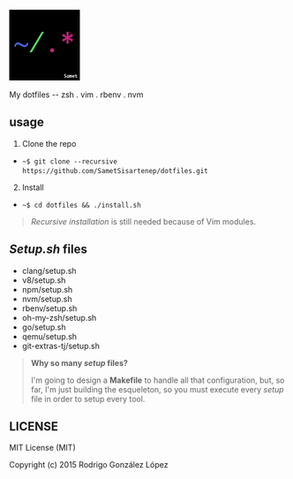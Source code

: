 ![dotfiles logo](dotfiles-logo.png)

My dotfiles -- zsh . vim . rbenv . nvm

## usage

1. Clone the repo
  - `~$ git clone --recursive https://github.com/SametSisartenep/dotfiles.git`
2. Install
  - `~$ cd dotfiles && ./install.sh`

> *Recursive installation* is still needed because of Vim modules.

## _Setup.sh_ files

- clang/setup.sh
- v8/setup.sh
- npm/setup.sh
- nvm/setup.sh
- rbenv/setup.sh
- oh-my-zsh/setup.sh
- go/setup.sh
- qemu/setup.sh
- git-extras-tj/setup.sh

> **Why so many _setup_ files?**
>
> I'm going to design a **Makefile** to handle all that configuration, but, so
> far, I'm just building the esqueleton, so you must execute every _setup_ file in
> order to setup every tool.

## LICENSE
MIT License (MIT)

Copyright (c) 2015 Rodrigo González López
